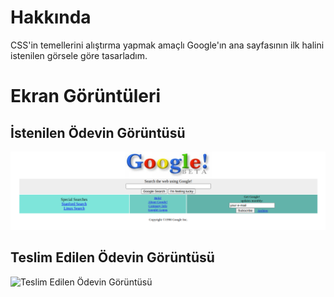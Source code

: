 # Hakkında
CSS'in temellerini alıştırma yapmak amaçlı Google'ın ana sayfasının ilk halini istenilen görsele göre tasarladım.

# Ekran Görüntüleri

## İstenilen Ödevin Görüntüsü
![İstenilen Ödevin Görüntüsü](https://raw.githubusercontent.com/Kodluyoruz/taskforce/main/css/cssodev3/figures/googlehomepage.png)

## Teslim Edilen Ödevin Görüntüsü
![Teslim Edilen Ödevin Görüntüsü](https://i.hizliresim.com/sd8fqps.png)
